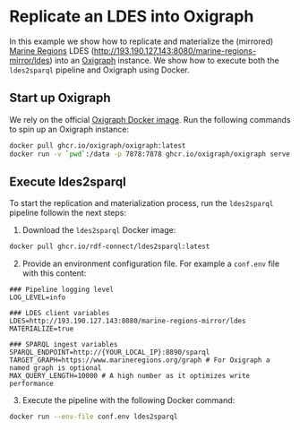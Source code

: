 # Replicate an LDES into Oxigraph

In this example we show how to replicate and materialize the (mirrored) [Marine Regions](https://marineregions.org) LDES (<http://193.190.127.143:8080/marine-regions-mirror/ldes>) into an [Oxigraph](https://github.com/oxigraph/oxigraph) instance. We show how to execute both the `ldes2sparql` pipeline and Oxigraph using Docker.

## Start up Oxigraph

We rely on the official [Oxigraph Docker image](ghcr.io/oxigraph/oxigraph). Run the following commands to spin up an Oxigraph instance:

```bash
docker pull ghcr.io/oxigraph/oxigraph:latest
docker run -v `pwd`:/data -p 7878:7878 ghcr.io/oxigraph/oxigraph serve --location /data --bind 0.0.0.0:7878
```

## Execute ldes2sparql

To start the replication and materialization process, run the `ldes2sparql` pipeline followin the next steps:

1. Download the `ldes2sparql` Docker image:
```bash
docker pull ghcr.io/rdf-connect/ldes2sparql:latest
```
2. Provide an environment configuration file. For example a `conf.env` file with this content:
```dotenv
### Pipeline logging level
LOG_LEVEL=info

### LDES client variables
LDES=http://193.190.127.143:8080/marine-regions-mirror/ldes
MATERIALIZE=true

### SPARQL ingest variables
SPARQL_ENDPOINT=http://{YOUR_LOCAL_IP}:8890/sparql
TARGET_GRAPH=https://www.marineregions.org/graph # For Oxigraph a named graph is optional
MAX_QUERY_LENGTH=10000 # A high number as it optimizes write performance
```
3. Execute the pipeline with the following Docker command:
```bash
docker run --env-file conf.env ldes2sparql
```